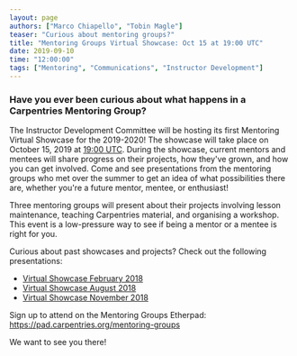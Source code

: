 ```yaml
---
layout: page
authors: ["Marco Chiapello", "Tobin Magle"]
teaser: "Curious about mentoring groups?"
title: "Mentoring Groups Virtual Showcase: Oct 15 at 19:00 UTC"
date: 2019-09-10
time: "12:00:00"
tags: ["Mentoring", "Communications", "Instructor Development"]
---
```


### Have you ever been curious about what happens in a Carpentries Mentoring Group?

The Instructor Development Committee will be hosting its first Mentoring Virtual Showcase for the 2019-2020! The showcase will take place on October 15, 2019 at [19:00 UTC](https://www.timeanddate.com/worldclock/fixedtime.html?msg=Mentoring+Virtual+Showcase&iso=20191015T19&p1=1440&ah=1). During the showcase, current mentors and mentees will share progress on their projects, how they've grown, and how you can get involved. Come and see presentations from the mentoring groups who met over the summer to get an idea of what possibilities there are, whether you're a future mentor, mentee, or enthusiast!

Three mentoring groups will present about their projects involving lesson maintenance, teaching Carpentries material, and organising a workshop. This event is a low-pressure way to see if being a mentor or a mentee is right for you.

Curious about past showcases and projects? Check out the following presentations:

- [Virtual Showcase February 2018](https://drive.google.com/open?id=1Gybuvqa-Srwlz99Go5n5vfBvJ8V8lJcM)
- [Virtual Showcase August 2018](https://drive.google.com/drive/folders/1i8ozxm5MsiLBU8pPmb_9qJVkMNwZLiVK)
- [Virtual Showcase November 2018](https://drive.google.com/open?id=1sf1bFSf7nsli91Bd95ZwkygJ18o7lG7_)

Sign up to attend on the Mentoring Groups Etherpad: https://pad.carpentries.org/mentoring-groups 

We want to see you there!
